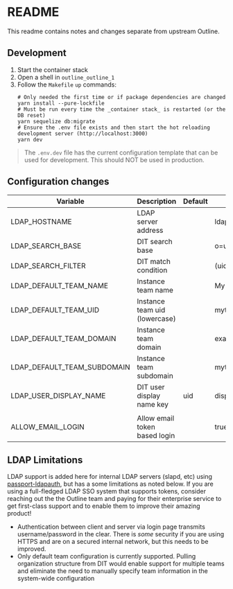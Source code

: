# README

This readme contains notes and changes separate from upstream Outline.

## Development

1. Start the container stack
1. Open a shell in `outline_outline_1`
1. Follow the `Makefile` `up` commands:
	```
	# Only needed the first time or if package dependencies are changed
	yarn install --pure-lockfile
	# Must be run every time the _container stack_ is restarted (or the DB reset)
	yarn sequelize db:migrate
	# Ensure the .env file exists and then start the hot reloading development server (http://localhost:3000)
	yarn dev
	```

> The `.env.dev` file has the current configuration template that can be used for development. This should NOT be used in production.


## Configuration changes

| Variable                    | Description                            | Default                                       | Sample Value          |
|-----------------------------|----------------------------------------|-----------------------------------------------|-----------------------|
| LDAP_HOSTNAME               | LDAP server address                    |                                               | ldap://127.0.0.1:389  |
| LDAP_SEARCH_BASE            | DIT search base                        |                                               | o=users,o=example.com |
| LDAP_SEARCH_FILTER          | DIT match condition                    |                                               | (uid={{username}})    |
| LDAP_DEFAULT_TEAM_NAME      | Instance team name                     |                                               | My Team               |
| LDAP_DEFAULT_TEAM_UID       | Instance team uid (lowercase)          |                                               | myteam                |
| LDAP_DEFAULT_TEAM_DOMAIN    | Instance team domain                   |                                               | example               |
| LDAP_DEFAULT_TEAM_SUBDOMAIN | Instance team subdomain                |                                               | myteam                |
| LDAP_USER_DISPLAY_NAME      | DIT user display name key              | uid                                           | displayName           |
|                             |                                        |                                               |                       |
| ALLOW_EMAIL_LOGIN           | Allow email token based login          |                                               | true                  |


## LDAP Limitations

LDAP support is added here for internal LDAP servers (slapd, etc) using [passport-ldapauth](https://www.passportjs.org/packages/passport-ldapauth/), but has a some limitations as noted below. If you are using a full-fledged LDAP SSO system that supports tokens, consider reaching out the the Outline team and paying for their enterprise service to get first-class support and to enable them to improve their amazing product!

- Authentication between client and server via login page transmits username/password in the clear. There is _some_ security if you are using HTTPS and are on a secured internal network, but this needs to be improved.
- Only default team configuration is currently supported. Pulling organization structure from DIT would enable support for multiple teams and eliminate the need to manually specify team information in the system-wide configuration
